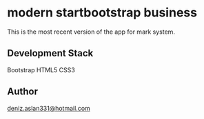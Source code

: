 # modern startbootstrap business

This is the most recent version of the app for mark system.

## Development Stack
Bootstrap
HTML5
CSS3

## Author

deniz.aslan331@hotmail.com